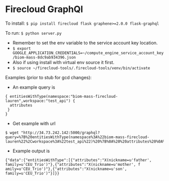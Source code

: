 
# Firecloud GraphQl

To install: 
`` $ pip install firecloud flask graphene>=2.0.0 flask-graphql ``

To run:
`` $ python server.py ``

* Remember to set the env variable to the service account key location.
* `$ export GOOGLE_APPLICATION_CREDENTIALS=~/compute_engine_service_account_key/biom-mass-8dc9ab934396.json`
* Also if using install with virtual env source it first.
* `$ source ~/firecloud-tools/.firecloud-tools/venv/bin/activate `

Examples (prior to stub for gcd changes):

* An example query is
```
{ entitiesWithType(namespace:"biom-mass-firecloud-lauren",workspace:"test_api") {
  attributes 
 }
}
```

* Get example with url
```
$ wget "http://34.73.242.142:5000/graphql?query=%7B%20entitiesWithType(namespace%3A%22biom-mass-firecloud-lauren%22%2Cworkspace%3A%22test_api%22)%20%7B%0A%20%20attributes%20%0A%20%7D%0A%7D"
```

* Example output is

```
{"data":{"entitiesWithType":[{"attributes":"X(nickname=u'father', family=u'CEU_Trio')"},{"attributes":"X(nickname=u'mother', f
amily=u'CEU_Trio')"},{"attributes":"X(nickname=u'son', family=u'CEU_Trio')"}]}}
```
